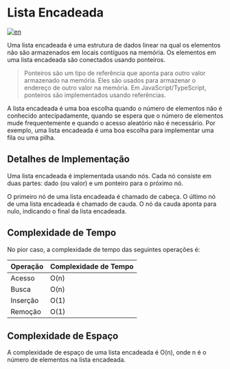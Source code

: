 # Lista Encadeada

[![en](https://img.shields.io/badge/lang-en-red.svg)](./README.md)

Uma lista encadeada é uma estrutura de dados linear na qual os elementos não são armazenados em locais contíguos na memória. Os elementos em uma lista encadeada são conectados usando ponteiros.

> Ponteiros são um tipo de referência que aponta para outro valor armazenado na memória. Eles são usados para armazenar o endereço de outro valor na memória. Em JavaScript/TypeScript, ponteiros são implementados usando referências.

A lista encadeada é uma boa escolha quando o número de elementos não é conhecido antecipadamente, quando se espera que o número de elementos mude frequentemente e quando o acesso aleatório não é necessário. Por exemplo, uma lista encadeada é uma boa escolha para implementar uma fila ou uma pilha.

## Detalhes de Implementação

Uma lista encadeada é implementada usando nós. Cada nó consiste em duas partes: dado (ou valor) e um ponteiro para o próximo nó.

O primeiro nó de uma lista encadeada é chamado de cabeça. O último nó de uma lista encadeada é chamado de cauda. O nó da cauda aponta para nulo, indicando o final da lista encadeada.

## Complexidade de Tempo

No pior caso, a complexidade de tempo das seguintes operações é:

| Operação | Complexidade de Tempo |
| -------- | --------------------- |
| Acesso   | O(n)                  |
| Busca    | O(n)                  |
| Inserção | O(1)                  |
| Remoção  | O(1)                  |

## Complexidade de Espaço

A complexidade de espaço de uma lista encadeada é O(n), onde n é o número de elementos na lista encadeada.
